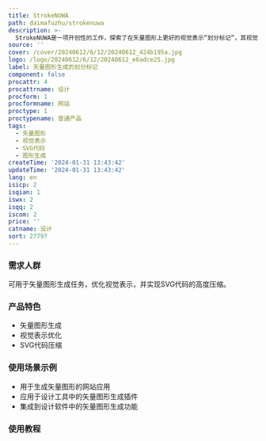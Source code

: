 ```yaml
---
title: StrokeNUWA
path: daimafuzhu/strokenuwa
description: >-
  StrokeNUWA是一项开创性的工作，探索了在矢量图形上更好的视觉表示“划分标记”，其视觉语义丰富，与LLMs自然兼容，并具有高度压缩性。配备划分标记，StrokeNUWA在矢量图形生成任务的各种指标上显著超越传统的LLM-based和基于优化的方法。此外，StrokeNUWA在推理速度上实现了高达94倍的加速，与先前方法相比具有卓越的SVG代码压缩比达6.9%。
source: ''
cover: /cover/20240612/6/12/20240612_424b195a.jpg
logo: /logo/20240612/6/12/20240612_e6adce25.jpg
label: 矢量图形生成的划分标记
component: false
procattr: 4
procattrname: 设计
procform: 1
procformname: 网站
proctype: 1
proctypename: 普通产品
tags:
  - 矢量图形
  - 视觉表示
  - SVG代码
  - 图形生成
createTime: '2024-01-31 13:43:42'
updateTime: '2024-01-31 13:43:42'
lang: en
isicp: 2
isqian: 1
iswx: 2
isqq: 2
iscom: 2
price: ''
catname: 设计
sort: 27797
---
```




### 需求人群
可用于矢量图形生成任务，优化视觉表示，并实现SVG代码的高度压缩。

### 产品特色
- 矢量图形生成
- 视觉表示优化
- SVG代码压缩

### 使用场景示例
- 用于生成矢量图形的网站应用
- 应用于设计工具中的矢量图形生成插件
- 集成到设计软件中的矢量图形生成功能

### 使用教程


  
